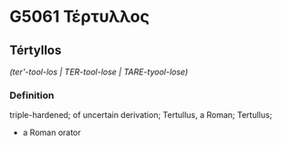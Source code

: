 # G5061 Τέρτυλλος

## Tértyllos

_(ter'-tool-los | TER-tool-lose | TARE-tyool-lose)_

### Definition

triple-hardened; of uncertain derivation; Tertullus, a Roman; Tertullus; 

- a Roman orator

